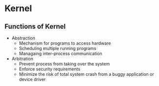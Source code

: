 # Kernel

## Functions of Kernel

- Abstraction
  - Mechanism for programs to access hardware
  - Scheduling multiple running programs
  - Managaing inter-process communication
- Arbitration
  - Prevent process from taking over the system
  - Enforce security requirements
  - Minimize the risk of total system crash from a buggy application or device driver
